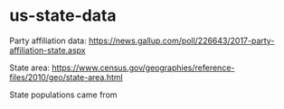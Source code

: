 # us-state-data

Party affiliation data:
https://news.gallup.com/poll/226643/2017-party-affiliation-state.aspx

State area:
https://www.census.gov/geographies/reference-files/2010/geo/state-area.html

State populations came from

